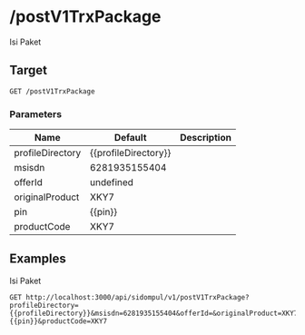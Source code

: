 # /postV1TrxPackage
Isi Paket


## Target
```
GET /postV1TrxPackage
```

### Parameters
Name | Default | Description
--- | --- | ---
profileDirectory | {{profileDirectory}} | 
msisdn | 6281935155404 | 
offerId | undefined | 
originalProduct | XKY7 | 
pin | {{pin}} | 
productCode | XKY7 | 





## Examples
Isi Paket

```
GET http://localhost:3000/api/sidompul/v1/postV1TrxPackage?profileDirectory={{profileDirectory}}&msisdn=6281935155404&offerId=&originalProduct=XKY7&pin={{pin}}&productCode=XKY7


```

